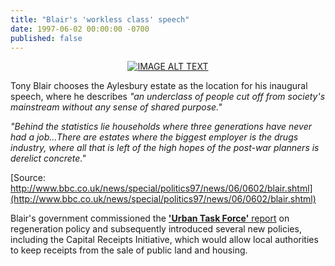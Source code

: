 ```yaml
---
title: "Blair's 'workless class' speech"
date: 1997-06-02 00:00:00 -0700
published: false
---
```

<div align="center">
  <a href="http://35percent.org/img/blairaylesburyspeech.mp4"><img src="http://35percent.org/img/blairaylesbury.jpg" alt="IMAGE ALT TEXT"></a>
  </div>

Tony Blair chooses the Aylesbury estate as the location for his inaugural speech, where he describes _"an underclass of people cut off from society's mainstream without any sense of shared purpose."_

_"Behind the statistics lie households where three generations have never had a job...There are estates where the biggest employer is the drugs industry, where all that is left of the high hopes of the post-war planners is derelict concrete."_

[Source: http://www.bbc.co.uk/news/special/politics97/news/06/0602/blair.shtml](http://www.bbc.co.uk/news/special/politics97/news/06/0602/blair.shtml)

Blair's government commissioned the [__'Urban Task Force'__ report](http://en.wikipedia.org/wiki/Towards_an_Urban_Renaissance) on regeneration policy and subsequently introduced several new policies, including the Capital Receipts Initiative, which would allow local authorities to keep receipts from the sale of public land and housing.
